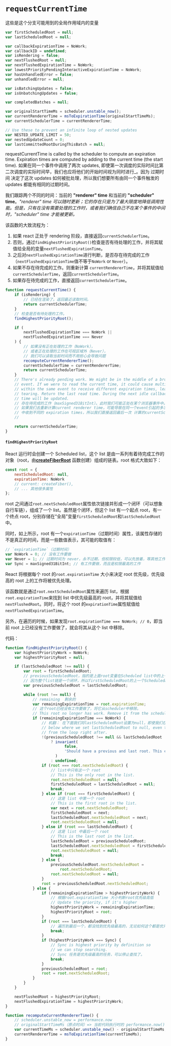 [createfiberroot]: ../阅读笔记-2/createFiberRoot.md

# `requestCurrentTime`

这些是这个分支可能用到的全局作用域内的变量

```javascript
var firstScheduledRoot = null;
var lastScheduledRoot = null;

var callbackExpirationTime = NoWork;
var callbackID = undefined;
var isRendering = false;
var nextFlushedRoot = null;
var nextFlushedExpirationTime = NoWork;
var lowestPriorityPendingInteractiveExpirationTime = NoWork;
var hasUnhandledError = false;
var unhandledError = null;

var isBatchingUpdates = false;
var isUnbatchingUpdates = false;

var completedBatches = null;

var originalStartTimeMs = scheduler.unstable_now();
var currentRendererTime = msToExpirationTime(originalStartTimeMs);
var currentSchedulerTime = currentRendererTime;

// Use these to prevent an infinite loop of nested updates
var NESTED_UPDATE_LIMIT = 50;
var nestedUpdateCount = 0;
var lastCommittedRootDuringThisBatch = null;
```

requestCurrentTime is called by the scheduler to compute an expiration time. Expiration times are computed by adding to the current time (the start time).
如果在同一个事件中调用了两次 updates, 即使第一次调度的实际时间比第二次调度的实际时间早，我们也应将他们的开始时间视为同时进行\_。因为 过期时间 决定了这次 updates 如何被批处理，所以我们想要所有由同一个事件触发的 updates 都能有相同的过期时间。

我们跟踪两个不同的时间：当前的 **"renderer" time** 和当前的 **"scheduler" time**。_"renderer" time 可以随时更新；它的存在只是为了最大限度地降低调用性能。但是，只有在没有需要处理的工作时，或者我们确信自己不在某个事件的中间时，"scheduler" time 才能被更新。_

该函数的大致流程为：

1. 如果 react 正处于 rendering 阶段，直接返回`currentSchedulerTime`。
2. 否则，通过`findHighestPriorityRoot()`检查是否有待处理的工作，并将其赋值给全局的变量`nextFlushedExpirationTime`。
3. 之后对`nextFlushedExpirationTime`进行判断，是否存在待完成的工作（`nextFlushedExpirationTime`值不等于`NoWork` or `Never`）。
4. 如果不存在待完成的工作。则重新计算 `currentRendererTime`，并将其赋值给`currentSchedulerTime`，返回`currentSchedulerTime`。
5. 如果存在待完成的工作，直接返回`currentSchedulerTime`。

```javascript
function requestCurrentTime() {
    if (isRendering) {
        // 已经在渲染了。返回最近读取时间。
        return currentSchedulerTime;
    }
    // 检查是否有待处理的工作。
    findHighestPriorityRoot();

    if (
        nextFlushedExpirationTime === NoWork ||
        nextFlushedExpirationTime === Never
    ) {
        // 如果没有正在处理的工作（NoWork），
        // 或者正在处理的工作在可视区域外（Never），
        // 我们可以读取当前时间而不用担心会导致问题
        recomputeCurrentRendererTime();
        currentSchedulerTime = currentRendererTime;
        return currentSchedulerTime;
    }
    // There's already pending work. We might be in the middle of a browser
    // event. If we were to read the current time, it could cause multiple updates
    // within the same event to receive different expiration times, leading to
    // tearing. Return the last read time. During the next idle callback, the
    // time will be updated.
    // 存在待完成的工作（maxSigned31BitInt）。此时我们可能正处在某个浏览器事件中。
    // 如果我们去重新计算current renderer time，可能导致在同一个event引起的多次update
    // 中收到不同的 expiration times，所以我们直接返回最后一次 计算的currentSchedulerTime
    //

    return currentSchedulerTime;
}
```

#### `findHighestPriorityRoot`

React 运行时会创建一个 Scheduled list，这个 list 是由一系列有着待完成工作的对象（root，由[**createFiberRoot**][createfiberroot] 函数创建）组成的链表。root 格式大致如下：

```javascript
const root = {
    nextScheduledRoot: null,
    expirationTime: NoWork
    // current: createFiber(),
    // ... 其他很多属性
};
```

root 之间通过`root.nextScheduledRoot`属性依次链接并形成一个闭环（可以想象自行车链），组成了一个 list。虽然是个闭环，但这个 list 有一个起点 root，有一个终点 root，分别存储在“全局”变量`firstScheduledRoot`和`lastScheduledRoot`中。

同时，如上所示，root 有一个`expirationTime`（过期时间）属性，该属性存储的不是真正的时间，而是一些数值表示，其可能的取值有：

```javascript
// `expirationTime`（过期时间）
var NoWork = 0; // 没有工作要做
var Never = 1; // 过期时间为 never，永不过期，但权限较低，可以先放着，等其他工作做完再处理
var Sync = maxSigned31BitInt; // 有工作要做，而且是权限最高的工作
```

React 将根据每个 root 的`root.expirationTime` 大小来决定 root 优先级，优先级高的 root 上的工作将被优先处理。

该函数就是通过`root.nextScheduledRoot`属性来遍历 list，根据`root.expirationTime`来找到 list 中优先级最高的 root，并将其赋值给`nextFlushedRoot`。同时，将这个 root 的`expirationTime`属性赋值给`nextFlushedExpirationTime`。

另外，在遍历的时候，如果发现`root.expirationTime === NoWork; // 0`，即当前 root 上已经没有工作要做了，就会将其从这个 list 中移除。

代码：

```javascript
function findHighestPriorityRoot() {
    var highestPriorityWork = NoWork;
    var highestPriorityRoot = null;

    if (lastScheduledRoot !== null) {
        var root = firstScheduledRoot;
        // previousScheduledRoot，指的是上面root变量在Scheduled list中的上一项，
        // 因为整个list链是一个闭环，所以firstScheduledRoot的上一个ScheduledRoot就是lastScheduledRoot
        var previousScheduledRoot = lastScheduledRoot;

        while (root !== null) {
            // remaining  剩余的
            var remainingExpirationTime = root.expirationTime;
            // 这个root已经没有工作要做了，将它从scheduler中移除。
            // This root no longer has work. Remove it from the scheduler.
            if (remainingExpirationTime === NoWork) {
                // 机翻： 在下面我们将lastScheduledRoot设置为null，即使我们在之后立即中断了循环。
                // below where we set lastScheduledRoot to null, even though we break
                // from the loop right after.
                !(previousScheduledRoot !== null && lastScheduledRoot !== null)
                    ? invariant(
                          false,
                          'Should have a previous and last root. This error is likely caused by a bug in React. Please file an issue.'
                      )
                    : undefined;
                if (root === root.nextScheduledRoot) {
                    // list中只有这一个 root
                    // This is the only root in the list.
                    root.nextScheduledRoot = null;
                    firstScheduledRoot = lastScheduledRoot = null;
                    break;
                } else if (root === firstScheduledRoot) {
                    // 这是 list 中第一个 root
                    // This is the first root in the list.
                    var next = root.nextScheduledRoot;
                    firstScheduledRoot = next;
                    lastScheduledRoot.nextScheduledRoot = next;
                    root.nextScheduledRoot = null;
                } else if (root === lastScheduledRoot) {
                    // 这是 list 中最后一个 root
                    // This is the last root in the list.
                    lastScheduledRoot = previousScheduledRoot;
                    lastScheduledRoot.nextScheduledRoot = firstScheduledRoot;
                    root.nextScheduledRoot = null;
                    break;
                } else {
                    previousScheduledRoot.nextScheduledRoot =
                        root.nextScheduledRoot;
                    root.nextScheduledRoot = null;
                }
                root = previousScheduledRoot.nextScheduledRoot;
            } else {
                if (remainingExpirationTime > highestPriorityWork) {
                    // 根据root.expirationTime 大小判断root优先级高低
                    // Update the priority, if it's higher
                    highestPriorityWork = remainingExpirationTime;
                    highestPriorityRoot = root;
                }
                if (root === lastScheduledRoot) {
                    // 遍历到最后一个，都没找到优先级最高的，无论如何这个都是优先级最高的了
                    break;
                }
                if (highestPriorityWork === Sync) {
                    // Sync is highest priority by definition so
                    // we can stop searching.
                    // Sync 任务是优先级最高的任务，可以停止查找了。
                    break;
                }
                previousScheduledRoot = root;
                root = root.nextScheduledRoot;
            }
        }
    }

    nextFlushedRoot = highestPriorityRoot;
    nextFlushedExpirationTime = highestPriorityWork;
}
```

```javascript
function recomputeCurrentRendererTime() {
    // scheduler.unstable_now = performance.now
    // originalStartTimeMs（原点时间）=> 当前代码执行时的 performance.now() 的返回值
    var currentTimeMs = scheduler.unstable_now() - originalStartTimeMs;
    currentRendererTime = msToExpirationTime(currentTimeMs);
}
```

